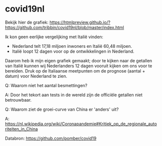 # covid19nl

Bekijk hier de grafiek: https://htmlpreview.github.io/?https://github.com/tribbin/covid19nl/blob/master/index.html

Ik kon geen eerlijke vergelijking met Italië vinden:
- Nederland telt 17,18 miljoen inwoners en Italië 60,48 miljoen.
- Italië loopt 12 dagen voor op de ontwikkelingen in Nederland.

Daarom heb ik mijn eigen grafiek gemaakt; door te kijken naar de getallen van Italië kunnen wij Nederlanders 12 dagen vooruit kijken om ons voor te bereiden. Druk op de Italiaanse meetpunten om de prognose (aantal + datum) voor Nederland te zien.

Q: Waarom niet het aantal besmettingen?

A: Door het tekort aan tests in de wereld zijn de officiële getallen niet betrouwbaar.

Q: Waarom ziet de groei-curve van China er 'anders' uit?

A: https://nl.wikipedia.org/wiki/Coronapandemie#Kritiek_op_de_regionale_autoriteiten_in_China

Databron: https://github.com/pomber/covid19
